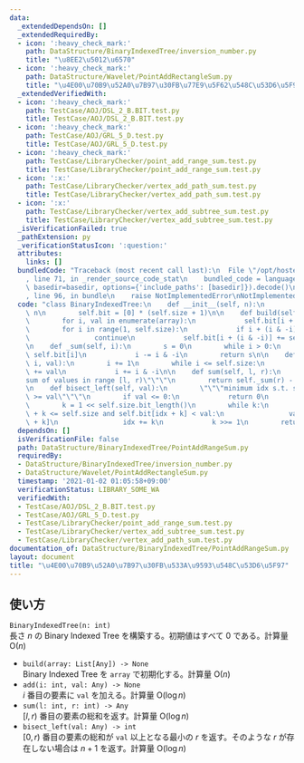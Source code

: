 ```yaml
---
data:
  _extendedDependsOn: []
  _extendedRequiredBy:
  - icon: ':heavy_check_mark:'
    path: DataStructure/BinaryIndexedTree/inversion_number.py
    title: "\u8EE2\u5012\u6570"
  - icon: ':heavy_check_mark:'
    path: DataStructure/Wavelet/PointAddRectangleSum.py
    title: "\u4E00\u70B9\u52A0\u7B97\u30FB\u77E9\u5F62\u548C\u53D6\u5F97"
  _extendedVerifiedWith:
  - icon: ':heavy_check_mark:'
    path: TestCase/AOJ/DSL_2_B.BIT.test.py
    title: TestCase/AOJ/DSL_2_B.BIT.test.py
  - icon: ':heavy_check_mark:'
    path: TestCase/AOJ/GRL_5_D.test.py
    title: TestCase/AOJ/GRL_5_D.test.py
  - icon: ':heavy_check_mark:'
    path: TestCase/LibraryChecker/point_add_range_sum.test.py
    title: TestCase/LibraryChecker/point_add_range_sum.test.py
  - icon: ':x:'
    path: TestCase/LibraryChecker/vertex_add_path_sum.test.py
    title: TestCase/LibraryChecker/vertex_add_path_sum.test.py
  - icon: ':x:'
    path: TestCase/LibraryChecker/vertex_add_subtree_sum.test.py
    title: TestCase/LibraryChecker/vertex_add_subtree_sum.test.py
  _isVerificationFailed: true
  _pathExtension: py
  _verificationStatusIcon: ':question:'
  attributes:
    links: []
  bundledCode: "Traceback (most recent call last):\n  File \"/opt/hostedtoolcache/Python/3.9.1/x64/lib/python3.9/site-packages/onlinejudge_verify/documentation/build.py\"\
    , line 71, in _render_source_code_stat\n    bundled_code = language.bundle(stat.path,\
    \ basedir=basedir, options={'include_paths': [basedir]}).decode()\n  File \"/opt/hostedtoolcache/Python/3.9.1/x64/lib/python3.9/site-packages/onlinejudge_verify/languages/python.py\"\
    , line 96, in bundle\n    raise NotImplementedError\nNotImplementedError\n"
  code: "class BinaryIndexedTree:\n    def __init__(self, n):\n        self.size =\
    \ n\n        self.bit = [0] * (self.size + 1)\n\n    def build(self, array):\n\
    \        for i, val in enumerate(array):\n            self.bit[i + 1] = val\n\
    \        for i in range(1, self.size):\n            if i + (i & -i) > self.size:\n\
    \                continue\n            self.bit[i + (i & -i)] += self.bit[i]\n\
    \n    def _sum(self, i):\n        s = 0\n        while i > 0:\n            s +=\
    \ self.bit[i]\n            i -= i & -i\n        return s\n\n    def add(self,\
    \ i, val):\n        i += 1\n        while i <= self.size:\n            self.bit[i]\
    \ += val\n            i += i & -i\n\n    def sum(self, l, r):\n        \"\"\"\
    sum of values in range [l, r)\"\"\"\n        return self._sum(r) - self._sum(l)\n\
    \n    def bisect_left(self, val):\n        \"\"\"minimum idx s.t. sum[0, idx)\
    \ >= val\"\"\"\n        if val <= 0:\n            return 0\n        idx = 0\n\
    \        k = 1 << self.size.bit_length()\n        while k:\n            if idx\
    \ + k <= self.size and self.bit[idx + k] < val:\n                val -= self.bit[idx\
    \ + k]\n                idx += k\n            k >>= 1\n        return idx + 1\n"
  dependsOn: []
  isVerificationFile: false
  path: DataStructure/BinaryIndexedTree/PointAddRangeSum.py
  requiredBy:
  - DataStructure/BinaryIndexedTree/inversion_number.py
  - DataStructure/Wavelet/PointAddRectangleSum.py
  timestamp: '2021-01-02 01:05:58+09:00'
  verificationStatus: LIBRARY_SOME_WA
  verifiedWith:
  - TestCase/AOJ/DSL_2_B.BIT.test.py
  - TestCase/AOJ/GRL_5_D.test.py
  - TestCase/LibraryChecker/point_add_range_sum.test.py
  - TestCase/LibraryChecker/vertex_add_subtree_sum.test.py
  - TestCase/LibraryChecker/vertex_add_path_sum.test.py
documentation_of: DataStructure/BinaryIndexedTree/PointAddRangeSum.py
layout: document
title: "\u4E00\u70B9\u52A0\u7B97\u30FB\u533A\u9593\u548C\u53D6\u5F97"
---
```

## 使い方
`BinaryIndexedTree(n: int)`  
長さ $n$ の Binary Indexed Tree を構築する。初期値はすべて $0$ である。計算量 $\mathrm{O}(n)$
- `build(array: List[Any]) -> None`  
Binary Indexed Tree を `array` で初期化する。計算量 $\mathrm{O}(n)$
- `add(i: int, val: Any) -> None`  
$i$ 番目の要素に `val` を加える。計算量 $\mathrm{O}(\log n)$
- `sum(l: int, r: int) -> Any`  
$\lbrack l, r)$ 番目の要素の総和を返す。計算量 $\mathrm{O}(\log n)$
- `bisect_left(val: Any) -> int`  
$\lbrack 0, r)$ 番目の要素の総和が `val` 以上となる最小の $r$ を返す。そのような $r$ が存在しない場合は $n + 1$ を返す。計算量 $\mathrm{O}(\log n)$
